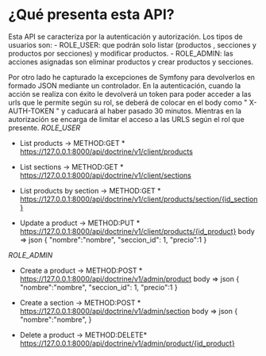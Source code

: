 <h1>¿Qué presenta esta API?</h1>
Esta API se caracteriza por la autenticación y autorización. 
Los tipos de usuarios son: 
    - ROLE_USER: que podrán solo listar (productos , secciones y productos por secciones) y modificar productos.
    - ROLE_ADMIN: las acciones asignadas son eliminar productos y crear productos y secciones.

Por otro lado he capturado la excepciones de Symfony para devolverlos en formado JSON mediante un controlador.
En la autenticación, cuando la acción se realiza con éxito le devolverá un token para poder acceder a las urls que le permite según su rol,
se deberá de colocar en el body como " X-AUTH-TOKEN " y caducará al haber pasado 30 minutos.
Mientras en la autorización se encarga de limitar el acceso a las URLS según el rol que presente.
<em> ROLE_USER </em>

* List products -> METHOD:GET *
https://127.0.0.1:8000/api/doctrine/v1/client/products

* List sections -> METHOD:GET *
https://127.0.0.1:8000/api/doctrine/v1/client/sections

* List products by section -> METHOD:GET *
https://127.0.0.1:8000/api/doctrine/v1/client/products/section/{id_section}

* Update a product -> METHOD:PUT *
https://127.0.0.1:8000/api/doctrine/v1/client/products/{id_product}
body => json
{
    "nombre":"nombre",
    "seccion_id": 1,
    "precio":1
}


<em> ROLE_ADMIN </em>

* Create a product -> METHOD:POST *
https://127.0.0.1:8000/api/doctrine/v1/admin/product
body => json
{
    "nombre":"nombre",
    "seccion_id": 1,
    "precio":1
}

* Create a section -> METHOD:POST *
https://127.0.0.1:8000/api/doctrine/v1/admin/section
body => json
{
    "nombre":"nombre",
}

* Delete a product -> METHOD:DELETE*
https://127.0.0.1:8000/api/doctrine/v1/admin/product/{id_product}